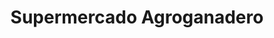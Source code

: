 ---
title: "Supermercado Agroganadero"
url: /el-cruce/supermercado-agroganadero/
shop: supermercado
---